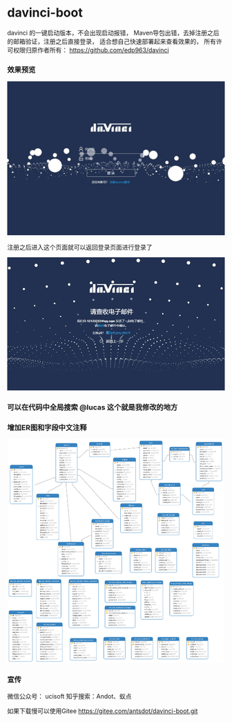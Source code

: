 # davinci-boot
davinci 的一键启动版本，不会出现启动报错， Maven导包出错，去掉注册之后的邮箱验证，注册之后直接登录， 适合想自己快速部署起来查看效果的， 所有许可权限归原作者所有： https://github.com/edp963/davinci


### 效果预览

![登录页面](img/login.jpg)

注册之后进入这个页面就可以返回登录页面进行登录了

![成功页面页面](img/mail.jpg)

### 可以在代码中全局搜索 @lucas 这个就是我修改的地方

### 增加ER图和字段中文注释
![成功页面页面](bin/er/数据库模型图.png)


### 宣传

微信公众号： ucisoft
知乎搜索：Andot、蚁点

如果下载慢可以使用Gitee
https://gitee.com/antsdot/davinci-boot.git
